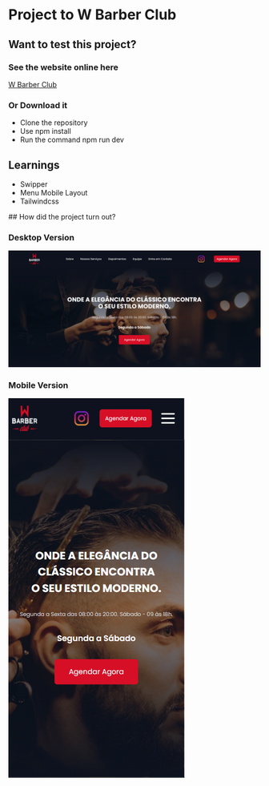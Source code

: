 # Project to W Barber Club

## Want to test this project?

### See the website online here
<a href="https://wbarber-club-l6uh7ju79-caduzinhoks-projects.vercel.app">W Barber Club</a>

### Or Download it
<ul>
<li>Clone the repository</li>
<li>Use npm install</li>
<li>Run the command npm run dev</li>
</ul>

## Learnings
<ul>
<li>Swipper</li>
<li>Menu Mobile Layout</li>
<li>Tailwindcss</li>
</ul>
## How did the project turn out?

### Desktop Version
<img src="./public/readme_desktop.png" alt="Desktop Version" />

### Mobile Version
<img src="./public/readme_mobile.png" alt="Mobile Version" />
